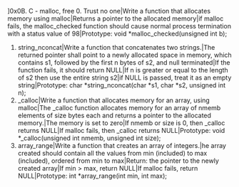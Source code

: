 ]0x0B. C - malloc, free
0. Trust no one|Write a function that allocates memory using malloc|Returns a pointer to the allocated memory|if malloc fails, the malloc_checked function should cause normal process termination with a status value of 98|Prototype: void *malloc_checked(unsigned int b);
1. string_nconcat|Write a function that concatenates two strings.|The returned pointer shall point to a newly allocated space in memory, which contains s1, followed by the first n bytes of s2, and null terminated|If the function fails, it should return NULL|If n is greater or equal to the length of s2 then use the entire string s2|if NULL is passed, treat it as an empty string|Prototype: char *string_nconcat(char *s1, char *s2, unsigned int n);
2. _calloc|Write a function that allocates memory for an array, using malloc|The _calloc function allocates memory for an array of nmemb elements of size bytes each and returns a pointer to the allocated memory.|The memory is set to zero|If nmemb or size is 0, then _calloc returns NULL|If malloc fails, then _calloc returns NULL|Prototype: void *_calloc(unsigned int nmemb, unsigned int size);
3. array_range|Write a function that creates an array of integers.|he array created should contain all the values from min (included) to max (included), ordered from min to max|Return: the pointer to the newly created array|If min > max, return NULL|If malloc fails, return NULL|Prototype: int *array_range(int min, int max);
